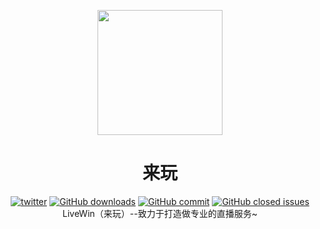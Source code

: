 <p align="center">
   <p align="center"><img height="200" src="https://avatars.githubusercontent.com/u/119142458?s=200&v=4"></p>
  <h1 align="center">来玩</h1>
  <div align="center">
    <a href="https://twitter.com/cwida" target="_blank">
      <img alt="twitter" src="https://img.shields.io/twitter/follow/cwida?color=%231D9BF0&label=cwida&logo=Twitter&style=flat-square"></a>
     <a href="https://github.com/onlivewin/livewin-live/releases" target="_blank">
      <img alt="GitHub downloads" src="https://img.shields.io/github/downloads/onlivewin/livewin-live/total.svg?style=flat-square"></a>
    <a href="https://github.com/onlivewin/livewin-live/commits" target="_blank">
      <img alt="GitHub commit" src="https://img.shields.io/github/commit-activity/m/livewin-live/livewin-live?style=flat-square"></a>
    <a href="https://github.com/onlivewin/livewin-live/issues?q=is%3Aissue+is%3Aclosed" target="_blank">
      <img alt="GitHub closed issues" src="https://img.shields.io/github/issues-closed/onlivewin/livewin-live.svg?style=flat-square"></a>
  </div>
  <div align="center">LiveWin（来玩）--致力于打造做专业的直播服务~</div>
</p>

